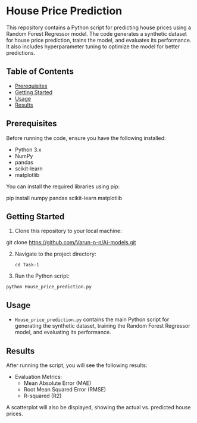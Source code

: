 # House Price Prediction

This repository contains a Python script for predicting house prices using a Random Forest Regressor model. The code generates a synthetic dataset for house price prediction, trains the model, and evaluates its performance. It also includes hyperparameter tuning to optimize the model for better predictions.

## Table of Contents

- [Prerequisites](#prerequisites)
- [Getting Started](#getting-started)
- [Usage](#usage)
- [Results](#results)

## Prerequisites

Before running the code, ensure you have the following installed:

- Python 3.x
- NumPy
- pandas
- scikit-learn
- matplotlib

You can install the required libraries using pip:

pip install numpy pandas scikit-learn matplotlib

## Getting Started

1. Clone this repository to your local machine:

git clone https://github.com/Varun-n-n/Ai-models.git

2. Navigate to the project directory:

   `cd Task-1`

3. Run the Python script:
   
  `python House_price_prediction.py`

## Usage

- `House_price_prediction.py` contains the main Python script for generating the synthetic dataset, training the Random Forest Regressor model, and evaluating its performance.

## Results

After running the script, you will see the following results:

- Evaluation Metrics:
  - Mean Absolute Error (MAE)
  - Root Mean Squared Error (RMSE)
  - R-squared (R2)

A scatterplot will also be displayed, showing the actual vs. predicted house prices.
